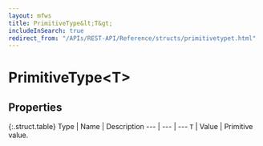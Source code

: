 ```yaml
---
layout: mfws
title: PrimitiveType&lt;T&gt;
includeInSearch: true
redirect_from: "/APIs/REST-API/Reference/structs/primitivetypet.html"
---
```


# PrimitiveType&lt;T&gt;

## Properties

{:.struct.table}
Type | Name | Description
--- | --- | ---
`T` | Value | Primitive value. 